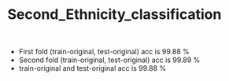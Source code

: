 # Second_Ethnicity_classification
<br/>

* First fold (train-original, test-original) acc is 99.88 %
* Second fold (train-original, test-original) acc is 99.89 %
* train-original and test-original acc is 99.88 %
